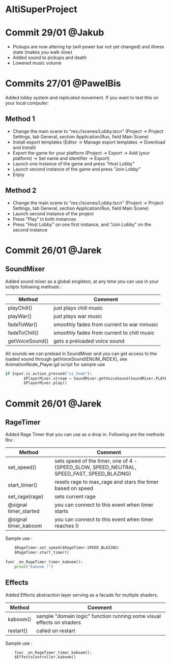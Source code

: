# AltiSuperProject
# Commit 29/01 @Jakub
* Pickups are now altering hp (will power bar not yet changed) and illness state (makes you walk slow)
* Added sound to pickups and death
* Lowered music volume
# Commits 27/01 @PawelBis
Added lobby system and replicated movement.
If you want to test this on your local computer:
## Method 1
- Change the main scene to "res://scenes/Lobby.tscn" (Project -> Project Settings, tab General, section Application/Run, field Main Scene)
- Install export templates (Editor -> Manage export templates -> Download and Install)
- Export the game for your platform (Project -> Export -> Add (your platform) -> Set name and identifier -> Export)
- Launch one instance of the game and press "Host Lobby"
- Launch second instance of the game and press "Join Lobby"
- Enjoy

## Method 2
- Change the main scene to "res://scenes/Lobby.tscn" (Project -> Project Settings, tab General, section Application/Run, field Main Scene)
- Launch second instance of the project
- Press "Play" in both instances
- Press "Host Lobby" on one first instance, and "Join Lobby" on the second instance

# Commit 26/01 @Jarek

## SoundMixer

Added sound mixer as a global singleton, at any time you can use in your sctipts following methods :

Method  | Comment
------------- | -------------
playChill()   | just plays chill music
playWar()   | just plays war music
fadeToWar() | smoothly fades from current to war mmusic 
fadeToChill() | smoothly fades from current to chill music 
getVoiceSound() | gets a preloaded voice sound

All sounds we can preload in SoundMixer and you can get access to the loaded sound through getVoiceSound(ENUM_INDEX),
see AnimationNode_Player.gd script for sample use 

```python
if Input.is_action_pressed("ui_home"):		
		$PlayerMixer.stream = SoundMixer.getVoiceSound(SoundMixer.PLAYER_COUGH)
		$PlayerMixer.play()
```

# Commit 26/01 @Jarek

## RageTimer

Added Rage Timer that you can use as a drop in. Following are the methods tbu : 

Method  | Comment
------------- | -------------
set_speed() | sets speed of the timer,  one of 4 - {SPEED_SLOW, SPEED_NEUTRAL, SPEED_FAST, SPEED_BLAZING}
start_timer() | resets rage to max_rage and stars the timer based on speed
set_rage(rage) | sets current rage
@signal timer_started | you can connect to this event when timer starts
@signal timer_kaboom | you can connect to this event when timer reaches 0

Sample use : 
```python
	$RageTimer.set_speed($RageTimer.SPEED_BLAZING)
	$RageTimer.start_timer()	
	
func _on_RageTimer_timer_kaboom():
	print("kaboom !")
```

## Effects

Added Effects abstraction layer serving as a facade for multiple shaders. 

Method  | Comment
------------- | -------------
kaboom() | sample "domain logic" function running some visual effects on shaders
restart() | called on restart

Sample use : 
```python
	func _on_RageTimer_timer_kaboom():
	$EffectsController.kaboom()
```
